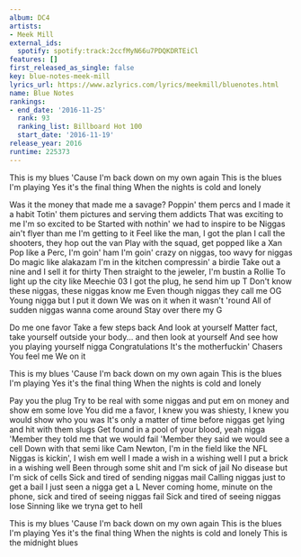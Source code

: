 ```yaml
---
album: DC4
artists:
- Meek Mill
external_ids:
  spotify: spotify:track:2ccfMyN66u7PDQKDRTEiCl
features: []
first_released_as_single: false
key: blue-notes-meek-mill
lyrics_url: https://www.azlyrics.com/lyrics/meekmill/bluenotes.html
name: Blue Notes
rankings:
- end_date: '2016-11-25'
  rank: 93
  ranking_list: Billboard Hot 100
  start_date: '2016-11-19'
release_year: 2016
runtime: 225373
---
```

This is my blues
'Cause I'm back down on my own again
This is the blues I'm playing
Yes it's the final thing
When the nights is cold and lonely


Was it the money that made me a savage?
Poppin' them percs and I made it a habit
Totin' them pictures and serving them addicts
That was exciting to me
I'm so excited to be
Started with nothin' we had to inspire to be
Niggas ain't flyer than me
I'm getting to it
Feel like the man, I got the plan
I call the shooters, they hop out the van
Play with the squad, get popped like a Xan
Pop like a Perc, I'm goin' ham
I'm goin' crazy on niggas, too wavy for niggas
Do magic like alakazam
I'm in the kitchen compressin' a birdie
Take out a nine and I sell it for thirty
Then straight to the jeweler, I'm bustin a Rollie
To light up the city like Meechie 03
I got the plug, he send him up T
Don't know these niggas, these niggas know me
Even though niggas they call me OG
Young nigga but I put it down
We was on it when it wasn't 'round
All of sudden niggas wanna come around
Stay over there my G

Do me one favor
Take a few steps back
And look at yourself
Matter fact, take yourself outside your body... and then look at yourself
And see how you playing yourself nigga
Congratulations
It's the motherfuckin' Chasers
You feel me
We on it


This is my blues
'Cause I'm back down on my own again
This is the blues I'm playing
Yes it's the final thing
When the nights is cold and lonely


Pay you the plug
Try to be real with some niggas and put em on money and show em some love
You did me a favor, I knew you was shiesty, I knew you would show who you was
It's only a matter of time before niggas get lying and hit with them slugs
Get found in a pool of your blood, yeah nigga
'Member they told me that we would fail
'Member they said we would see a cell
Down with that semi like Cam Newton, I'm in the field like the NFL
Niggas is kickin', I wish em well
I made a wish in a wishing well
I put a brick in a wishing well
Been through some shit and I'm sick of jail
No disease but I'm sick of cells
Sick and tired of sending niggas mail
Calling niggas just to get a bail
I just seen a nigga get a L
Never coming home, minute on the phone, sick and tired of seeing niggas fail
Sick and tired of seeing niggas lose
Sinning like we tryna get to hell


This is my blues
'Cause I'm back down on my own again
This is the blues I'm playing
Yes it's the final thing
When the nights is cold and lonely
This is the midnight blues
